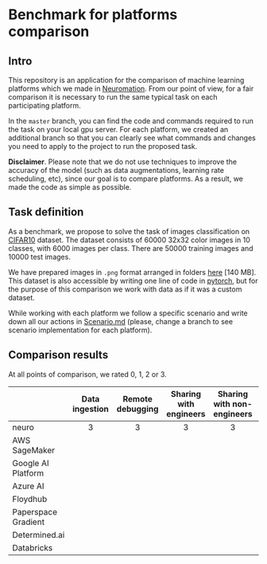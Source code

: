 # Benchmark for platforms comparison


## Intro
This repository is an application for the comparison of machine learning platforms
which we made in [Neuromation](https://neu.ro). From our point of view, for
a fair comparison it is necessary to run the same typical task on each
participating platform.

In the `master` branch, you can find the code and commands required to run the task on
your local gpu server. For each platform, we created an additional branch so that you
can clearly see what commands and changes you need to apply to the project 
to run the proposed task.

**Disclaimer**. Please note that we do not use techniques to improve the accuracy of the model
(such as data augmentations, learning rate scheduling, etc), since our goal is to compare
platforms. As a result, we made the code as simple as possible.


## Task definition
As a benchmark, we propose to solve the task of images classification on
[CIFAR10](https://www.cs.toronto.edu/~kriz/cifar.html) dataset.
The dataset consists of 60000 32x32 color images in 10 classes,
with 6000 images per class. There are 50000 training images and 10000 test images. 

We have prepared images in `.png` format arranged in folders
[here](https://drive.google.com/open?id=1a-X4mZ5y6hQ0aX6-bNG6HU-Tfdom1lh6) [140 MB]. 
This dataset is also accessible by writing one line of code in
[pytorch](https://pytorch.org/docs/stable/torchvision/datasets.html#cifar),
but for the purpose of this comparison we work with data as if it was a 
custom dataset.

While working with each platform we follow a specific scenario 
and write down all our actions in [Scenario.md](Scenario.md)
(please, change a branch to see scenario implementation for each platform).


## Comparison results
At all points of comparison, we rated 0, 1, 2 or 3.

|                     | Data ingestion | Remote debugging | Sharing with engineers | Sharing with non-engineers | Sharing datasets and environments |
|---------------------|:--------------:|:----------------:|:----------------------:|:--------------------------:|:---------------------------------:|
| neuro               |       3        |        3         |           3            |             3              |                3                  |
| AWS SageMaker       |                |                  |                        |                            |                                   |
| Google AI Platform  |                |                  |                        |                            |                                   |
| Azure AI            |                |                  |                        |                            |                                   |
| Floydhub            |                |                  |                        |                            |                                   |
| Paperspace Gradient |                |                  |                        |                            |                                   |
| Determined.ai       |                |                  |                        |                            |                                   |
| Databricks          |                |                  |                        |                            |                                   |
